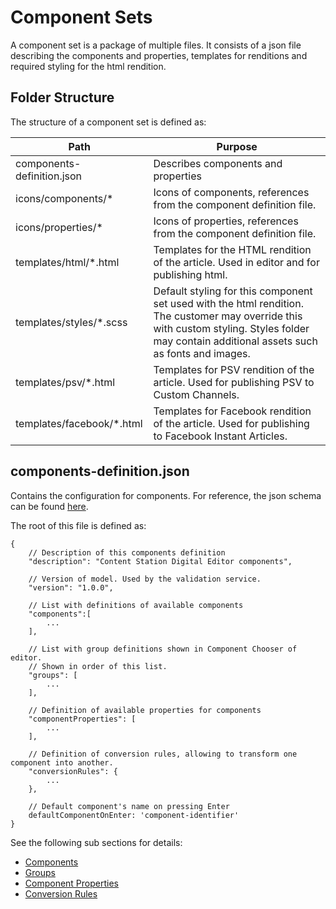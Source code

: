 # Component Sets

A component set is a package of multiple files. It consists of a json file describing the components and properties, templates for renditions and required styling for the html rendition.

## Folder Structure
The structure of a component set is defined as:

| Path | Purpose |
| ------------- | ------------- |
| components-definition.json  | Describes components and properties  |
| icons/components/* | Icons of components, references from the component definition file. |
| icons/properties/* | Icons of properties, references from the component definition file. |
| templates/html/*.html | 	Templates for the HTML rendition of the article. Used in editor and for publishing html.  |
| templates/styles/*.scss | Default styling for this component set used with the html rendition. The customer may override this with custom styling. Styles folder may contain additional assets such as fonts and images. |
| templates/psv/*.html | Templates for PSV rendition of the article. Used for publishing PSV to Custom Channels. |
| templates/facebook/*.html | Templates for Facebook rendition of the article. Used for publishing to Facebook Instant Articles. |

## components-definition.json

Contains the configuration for components. For reference, the json schema can be found [here](https://github.com/WoodWing/csde-components-validator/blob/master/lib/components-schema-v1_0_x.ts).

The root of this file is defined as:
```
{
    // Description of this components definition
    "description": "Content Station Digital Editor components",

    // Version of model. Used by the validation service.
    "version": "1.0.0",

    // List with definitions of available components
    "components":[
        ...
    ],

    // List with group definitions shown in Component Chooser of editor.
    // Shown in order of this list.
    "groups": [
        ...
    ],

    // Definition of available properties for components
    "componentProperties": [
        ...
    ],

    // Definition of conversion rules, allowing to transform one component into another.
    "conversionRules": {
        ...
    },

    // Default component's name on pressing Enter
    defaultComponentOnEnter: 'component-identifier'
}
```

See the following sub sections for details:

* [Components](COMPONENTS.md)
* [Groups](GROUPS.md)
* [Component Properties](PROPERTIES.md)
* [Conversion Rules](CONVERSION_RULES.md)
